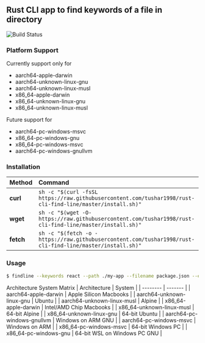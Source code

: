 ## Rust CLI app to find keywords of a file in directory

![Build Status](https://github.com/tushar1998/rust-cli-find-line/actions/workflows/rust.yml/badge.svg?branch=master)

### Platform Support

Currently support only for

- aarch64-apple-darwin
- aarch64-unknown-linux-gnu
- aarch64-unknown-linux-musl
- x86_64-apple-darwin
- x86_64-unknown-linux-gnu
- x86_64-unknown-linux-musl

Future support for

- aarch64-pc-windows-msvc
- x86_64-pc-windows-gnu
- x86_64-pc-windows-msvc
- aarch64-pc-windows-gnullvm

### Installation

| Method    | Command                                                                                           |
| :-------- | :------------------------------------------------------------------------------------------------ |
| **curl**  | `sh -c "$(curl -fsSL https://raw.githubusercontent.com/tushar1998/rust-cli-find-line/master/install.sh)"` |
| **wget**  | `sh -c "$(wget -O- https://raw.githubusercontent.com/tushar1998/rust-cli-find-line/master/install.sh)"`   |
| **fetch** | `sh -c "$(fetch -o - https://raw.githubusercontent.com/tushar1998/rust-cli-find-line/master/install.sh)"` |

### Usage

```bash
$ findline --keywords react --path ./my-app --filename package.json --exclude-dir node_modules
```

Architecture System Matrix
| Architecture | System |
| -------- | ------- |
| aarch64-apple-darwin | Apple Silicon Macbooks |
| aarch64-unknown-linux-gnu | Ubuntu |
| aarch64-unknown-linux-musl | Alpine |
| x86_64-apple-darwin | Intel/AMD Chip Macbooks |
| x86_64-unknown-linux-musl | 64-bit Alpine |
| x86_64-unknown-linux-gnu | 64-bit Ubuntu |
| aarch64-pc-windows-gnullvm | Windows on ARM GNU |
| aarch64-pc-windows-msvc | Windows on ARM |
| x86_64-pc-windows-msvc | 64-bit Windows PC |
| x86_64-pc-windows-gnu | 64-bit WSL on Windows PC GNU |
